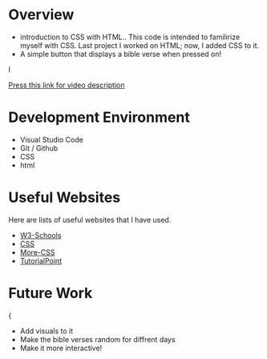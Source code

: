 # Overview

-  introduction to CSS with HTML.. This code is intended to familirize myself with CSS. Last project I worked on HTML; now, I added CSS to it.
- A simple button that displays a bible verse when pressed on!

I 

[Press this link for video description ](https://youtu.be/tkM_B9CPVPg)

# Development Environment

* Visual Studio Code
* Git / Github
* CSS
* html



# Useful Websites

Here are lists of useful websites that I have used.
* [W3-Schools](https://www.w3schools.com/)
* [CSS](https://www.youtube.com/watch?v=1PnVor36_40&t=640s)
* [More-CSS](https://www.youtube.com/watch?v=ieTHC78giGQ)
*  [TutorialPoint](https://www.tutorialspoint.com/css/index.htm)

# Future Work

{
* Add visuals to it
* Make the bible verses random for diffrent days 
* Make it more interactive! 